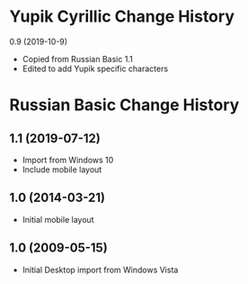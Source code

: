 Yupik Cyrillic Change History
====================
0.9 (2019-10-9)
* Copied from Russian Basic 1.1
* Edited to add Yupik specific characters


Russian Basic Change History
====================

1.1 (2019-07-12)
----------------
* Import from Windows 10
* Include mobile layout

1.0 (2014-03-21)
----------------
* Initial mobile layout

1.0 (2009-05-15)
----------------------
* Initial Desktop import from Windows Vista
